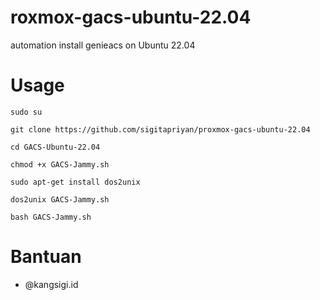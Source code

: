 # roxmox-gacs-ubuntu-22.04
automation install genieacs on Ubuntu 22.04

# Usage
```
sudo su
```
```
git clone https://github.com/sigitapriyan/proxmox-gacs-ubuntu-22.04
```
```
cd GACS-Ubuntu-22.04
```
```
chmod +x GACS-Jammy.sh
```
```
sudo apt-get install dos2unix
```
```
dos2unix GACS-Jammy.sh
```
```
bash GACS-Jammy.sh
```

# Bantuan
- @kangsigi.id
